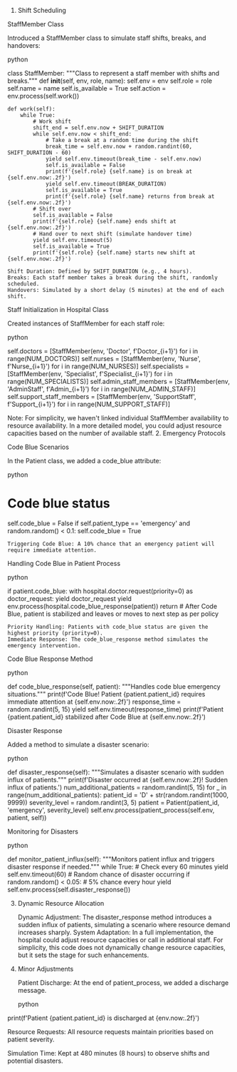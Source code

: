 1. Shift Scheduling

StaffMember Class

Introduced a StaffMember class to simulate staff shifts, breaks, and handovers:

python

class StaffMember:
    """Class to represent a staff member with shifts and breaks."""
    def __init__(self, env, role, name):
        self.env = env
        self.role = role
        self.name = name
        self.is_available = True
        self.action = env.process(self.work())

    def work(self):
        while True:
            # Work shift
            shift_end = self.env.now + SHIFT_DURATION
            while self.env.now < shift_end:
                # Take a break at a random time during the shift
                break_time = self.env.now + random.randint(60, SHIFT_DURATION - 60)
                yield self.env.timeout(break_time - self.env.now)
                self.is_available = False
                print(f'{self.role} {self.name} is on break at {self.env.now:.2f}')
                yield self.env.timeout(BREAK_DURATION)
                self.is_available = True
                print(f'{self.role} {self.name} returns from break at {self.env.now:.2f}')
            # Shift over
            self.is_available = False
            print(f'{self.role} {self.name} ends shift at {self.env.now:.2f}')
            # Hand over to next shift (simulate handover time)
            yield self.env.timeout(5)
            self.is_available = True
            print(f'{self.role} {self.name} starts new shift at {self.env.now:.2f}')

    Shift Duration: Defined by SHIFT_DURATION (e.g., 4 hours).
    Breaks: Each staff member takes a break during the shift, randomly scheduled.
    Handovers: Simulated by a short delay (5 minutes) at the end of each shift.

Staff Initialization in Hospital Class

Created instances of StaffMember for each staff role:

python

self.doctors = [StaffMember(env, 'Doctor', f'Doctor_{i+1}') for i in range(NUM_DOCTORS)]
self.nurses = [StaffMember(env, 'Nurse', f'Nurse_{i+1}') for i in range(NUM_NURSES)]
self.specialists = [StaffMember(env, 'Specialist', f'Specialist_{i+1}') for i in range(NUM_SPECIALISTS)]
self.admin_staff_members = [StaffMember(env, 'AdminStaff', f'Admin_{i+1}') for i in range(NUM_ADMIN_STAFF)]
self.support_staff_members = [StaffMember(env, 'SupportStaff', f'Support_{i+1}') for i in range(NUM_SUPPORT_STAFF)]

Note: For simplicity, we haven't linked individual StaffMember availability to resource availability. In a more detailed model, you could adjust resource capacities based on the number of available staff.
2. Emergency Protocols

Code Blue Scenarios

In the Patient class, we added a code_blue attribute:

python

# Code blue status
self.code_blue = False
if self.patient_type == 'emergency' and random.random() < 0.1:
    self.code_blue = True

    Triggering Code Blue: A 10% chance that an emergency patient will require immediate attention.

Handling Code Blue in Patient Process

python

if patient.code_blue:
    with hospital.doctor.request(priority=0) as doctor_request:
        yield doctor_request
        yield env.process(hospital.code_blue_response(patient))
    return  # After Code Blue, patient is stabilized and leaves or moves to next step as per policy

    Priority Handling: Patients with code_blue status are given the highest priority (priority=0).
    Immediate Response: The code_blue_response method simulates the emergency intervention.

Code Blue Response Method

python

def code_blue_response(self, patient):
    """Handles code blue emergency situations."""
    print(f'Code Blue! Patient {patient.patient_id} requires immediate attention at {self.env.now:.2f}')
    response_time = random.randint(5, 15)
    yield self.env.timeout(response_time)
    print(f'Patient {patient.patient_id} stabilized after Code Blue at {self.env.now:.2f}')

Disaster Response

Added a method to simulate a disaster scenario:

python

def disaster_response(self):
    """Simulates a disaster scenario with sudden influx of patients."""
    print(f'Disaster occurred at {self.env.now:.2f}! Sudden influx of patients.')
    num_additional_patients = random.randint(5, 15)
    for _ in range(num_additional_patients):
        patient_id = 'D' + str(random.randint(1000, 9999))
        severity_level = random.randint(3, 5)
        patient = Patient(patient_id, 'emergency', severity_level)
        self.env.process(patient_process(self.env, patient, self))

Monitoring for Disasters

python

def monitor_patient_influx(self):
    """Monitors patient influx and triggers disaster response if needed."""
    while True:
        # Check every 60 minutes
        yield self.env.timeout(60)
        # Random chance of disaster occurring
        if random.random() < 0.05:  # 5% chance every hour
            yield self.env.process(self.disaster_response())

3. Dynamic Resource Allocation

    Dynamic Adjustment: The disaster_response method introduces a sudden influx of patients, simulating a scenario where resource demand increases sharply.
    System Adaptation: In a full implementation, the hospital could adjust resource capacities or call in additional staff. For simplicity, this code does not dynamically change resource capacities, but it sets the stage for such enhancements.

4. Minor Adjustments

    Patient Discharge: At the end of patient_process, we added a discharge message.

    python

print(f'Patient {patient.patient_id} is discharged at {env.now:.2f}')

Resource Requests: All resource requests maintain priorities based on patient severity.

Simulation Time: Kept at 480 minutes (8 hours) to observe shifts and potential disasters.
